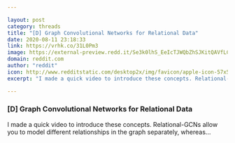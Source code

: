 ```yaml
---

layout: post
category: threads
title: "[D] Graph Convolutional Networks for Relational Data"
date: 2020-08-11 23:18:33
link: https://vrhk.co/31L0Pm3
image: https://external-preview.redd.it/Se3k0lhS_EeIcTJWQbZhSJKitQAVfLCgG3JuqX1ExVo.jpg?width=480&height=251.308900524&auto=webp&crop=480:251.308900524,smart&s=b7518f72783798f56577d7069e1e0234cbf6502d
domain: reddit.com
author: "reddit"
icon: http://www.redditstatic.com/desktop2x/img/favicon/apple-icon-57x57.png
excerpt: "I made a quick video to introduce these concepts. Relational-GCNs allow you to model different relationships in the graph separately, whereas..."

---
```


### [D] Graph Convolutional Networks for Relational Data

I made a quick video to introduce these concepts. Relational-GCNs allow you to model different relationships in the graph separately, whereas...